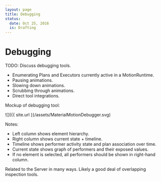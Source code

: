 ```yaml
---
layout: page
title: Debugging
status:
  date: Oct 25, 2016
  is: Drafting
---
```


# Debugging

TODO: Discuss debugging tools.

- Enumerating Plans and Executors currently active in a MotionRuntime.
- Pausing animations.
- Slowing down animations.
- Scrubbing through animations.
- Direct tool integrations.

Mockup of debugging tool:

![]({{ site.url }}/assets/MaterialMotionDebugger.svg)

Notes:

- Left column shows element hierarchy.
- Right column shows current state + timeline.
- Timeline shows performer activity state and plan association over time.
- Current state shows graph of performers and their exposed values.
- If no element is selected, all performers should be shown in right-hand column.

Related to the Server in many ways. Likely a good deal of overlapping inspection tools.
